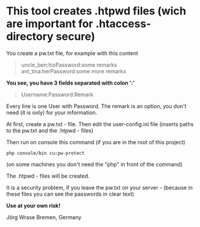 # This tool creates .htpwd files (wich are important for .htaccess-directory secure)

You create a pw.txt file, for example with this content

> uncle_ben:hisPassword:some remarks  
> ant_tina:herPassword:some more remarks

**You see, you have 3 fields separated with colon ':'**

>Username:Password:Remark

Every line is one User with Password. The remark is an option, 
you don't need (it is only) for your information. 

At first, create a pw.txt - file.
Then edit the user-config.ini file (inserts paths to the pw.txt and the .htpwd - files)

Then run on console this command (if you are in the root of this project)

    php console/bin cu:pw-protect

(on some machines you don't need the "php" in front of the command)

The .htpwd - files will be created.

It is a security problem, if you leave the pw.txt on your server - (because in these files
you can see the passwords in clear text)

**Use at your own risk!**

Jörg Wrase
Bremen, Germany

